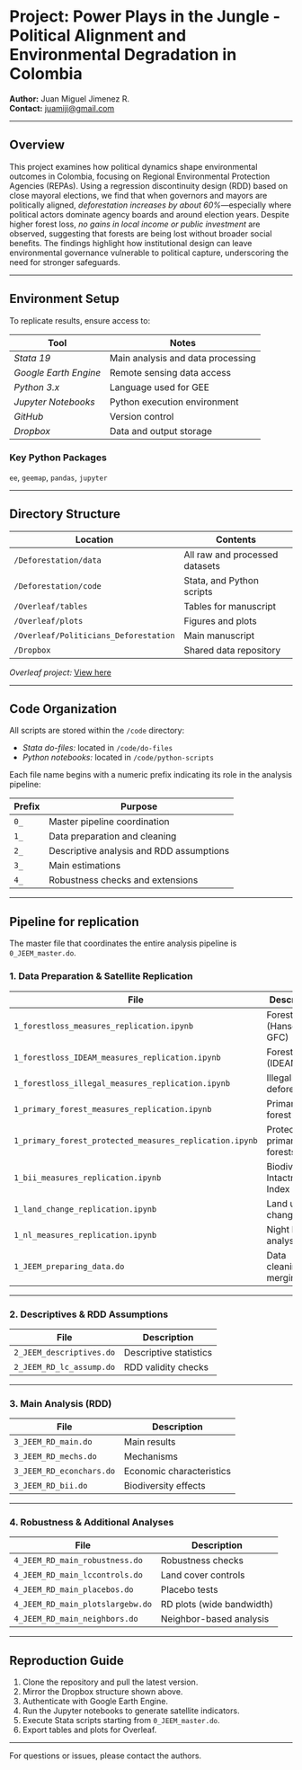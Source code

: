 # **Project:** Power Plays in the Jungle - Political Alignment and Environmental Degradation in Colombia  

**Author:** Juan Miguel Jimenez R.  
**Contact:** [juamiji@gmail.com](mailto:juamiji@gmail.com)

---

## Overview
This project examines how political dynamics shape environmental outcomes in Colombia, focusing on Regional Environmental Protection Agencies (REPAs). Using a regression discontinuity design (RDD) based on close mayoral elections, we find that when governors and mayors are politically aligned, *deforestation increases by about 60%*—especially where political actors dominate agency boards and around election years. Despite higher forest loss, *no gains in local income or public investment* are observed, suggesting that forests are being lost without broader social benefits. The findings highlight how institutional design can leave environmental governance vulnerable to political capture, underscoring the need for stronger safeguards.

---

## Environment Setup
To replicate results, ensure access to:

| Tool | Notes |
|------|-------|
| *Stata 19* | Main analysis and data processing |
| *Google Earth Engine* | Remote sensing data access |
| *Python 3.x* | Language used for GEE |
| *Jupyter Notebooks* | Python execution environment |
| *GitHub* | Version control |
| *Dropbox* | Data and output storage |

### Key Python Packages
`ee`, `geemap`, `pandas`, `jupyter`

---

## Directory Structure

| Location | Contents |
|-----------|-----------|
| `/Deforestation/data` | All raw and processed datasets |
| `/Deforestation/code` | Stata, and Python scripts |
| `/Overleaf/tables` | Tables for manuscript |
| `/Overleaf/plots` | Figures and plots |
| `/Overleaf/Politicians_Deforestation` | Main manuscript |
| `/Dropbox` | Shared data repository |

*Overleaf project:* [View here](https://www.overleaf.com/project/6535e4744c49b4c847ec1f56)

---

## Code Organization
All scripts are stored within the `/code` directory:  
- *Stata do-files:* located in `/code/do-files`  
- *Python notebooks:* located in `/code/python-scripts`  

Each file name begins with a numeric prefix indicating its role in the analysis pipeline:

| Prefix | Purpose |
|--------|----------|
| `0_` | Master pipeline coordination |
| `1_` | Data preparation and cleaning |
| `2_` | Descriptive analysis and RDD assumptions |
| `3_` | Main estimations |
| `4_` | Robustness checks and extensions |

---

## Pipeline for replication
The master file that coordinates the entire analysis pipeline is `0_JEEM_master.do`.

### 1. Data Preparation & Satellite Replication
| File | Description |
|------|--------------|
| `1_forestloss_measures_replication.ipynb` | Forest loss (Hansen GFC) |
| `1_forestloss_IDEAM_measures_replication.ipynb` | Forest loss (IDEAM) |
| `1_forestloss_illegal_measures_replication.ipynb` | Illegal deforestation |
| `1_primary_forest_measures_replication.ipynb` | Primary forest cover |
| `1_primary_forest_protected_measures_replication.ipynb` | Protected primary forests |
| `1_bii_measures_replication.ipynb` | Biodiversity Intactness Index |
| `1_land_change_replication.ipynb` | Land use change |
| `1_nl_measures_replication.ipynb` | Night lights analysis |
| `1_JEEM_preparing_data.do` | Data cleaning and merging |

---

### 2. Descriptives & RDD Assumptions
| File | Description |
|------|--------------|
| `2_JEEM_descriptives.do` | Descriptive statistics |
| `2_JEEM_RD_lc_assump.do` | RDD validity checks |

---

### 3. Main Analysis (RDD)
| File | Description |
|------|--------------|
| `3_JEEM_RD_main.do` | Main results |
| `3_JEEM_RD_mechs.do` | Mechanisms |
| `3_JEEM_RD_econchars.do` | Economic characteristics |
| `3_JEEM_RD_bii.do` | Biodiversity effects |

---

### 4. Robustness & Additional Analyses
| File | Description |
|------|--------------|
| `4_JEEM_RD_main_robustness.do` | Robustness checks |
| `4_JEEM_RD_main_lccontrols.do` | Land cover controls |
| `4_JEEM_RD_main_placebos.do` | Placebo tests |
| `4_JEEM_RD_main_plotslargebw.do` | RD plots (wide bandwidth) |
| `4_JEEM_RD_main_neighbors.do` | Neighbor-based analysis |

---

## Reproduction Guide
1. Clone the repository and pull the latest version.  
2. Mirror the Dropbox structure shown above.  
3. Authenticate with Google Earth Engine.  
4. Run the Jupyter notebooks to generate satellite indicators.  
5. Execute Stata scripts starting from `0_JEEM_master.do`.  
6. Export tables and plots for Overleaf.

---

For questions or issues, please contact the authors.

